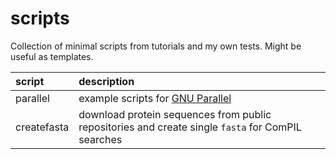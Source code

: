 # scripts
Collection of minimal scripts from tutorials and my own tests. Might be useful as templates.

| script | description |
| :--- | :--- |
| parallel | example scripts for [GNU Parallel](https://www.gnu.org/software/parallel/) |
| createfasta | download protein sequences from public repositories and create single `fasta` for ComPIL searches |
